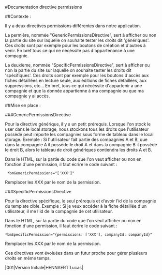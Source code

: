 #Documentation directive permissions

##Contexte :

Il y a deux directives permissions différentes dans notre application.

La permière, nommée "GenericPermissionsDirective", sert à afficher ou non la partie du site sur laquelle on souhaite tester les droits dit 'génériques'.
Ces droits sont par exemple pour les boutons de création et d'autres à venir. En bref tous ce qui ne nécéssite pas d'appartenance à une compagnie. 

La deuxième, nommée "SpecificPermissionsDirective", sert à afficher ou non la partie du site sur laquelle on souhaite tester les droits dit 'spécifiques'. Ces droits sont par exemple pour les boutons d'accès aux fiches détaillées en lecture seule, aux éditions de fiches détaillées, aux suppressions, etc...
En bref, tous ce qui nécéssite d'appartenir a une compagnie et que la donnée appartienne à ma compagnie ou que ma compagnie y ai accès.

##Mise en place :

###GenericPermissionsDirective

Pour la directive générique, il y a un petit prérequis.
Lorsque l'on stock le user dans le local storage, nous stockons tous les droits que l'utilisateur possède peut importe les compagnies sous forme de tableau dans le local storage.
Exemple : Si l'utilisateur fait partie des compagnies A et B, que dans la compagnie A il possède le droit A et dans la compagnie B il possède le droit B, alors le tableau de droit génériques 
contiendra les droits A et B.

Dans le HTML, sur la partie du code que l'on veut afficher ou non en fonction d'une permission, il faut écrire le code suivant :

`
*bmGenericPermissions="['XXX']"`

Remplacer les XXX par le nom de la permission.

###SpecificPermissionsDirective

Pour la directive spécifique, le seul prérequis et d'avoir l'id de la compagnie du template cible.
Exemple : Si je veux accéder à la fiche détaillée d'un utilisateur, il me l'id de la compagnie de cet utilisateur.

Dans le HTML, sur la partie du code que l'on veut afficher ou non en fonction d'une permission, il faut écrire le code suivant :

`*bmSpecificPermission="{permissions: ['XXX'], companyId: companyId}"`

Remplacer les XXX par le nom de la permission.

Ces directives vont évoluées dans un futur proche pour gérer plusieurs droits en même temps.

|001|Version Initiale|HENNAERT Lucas|

